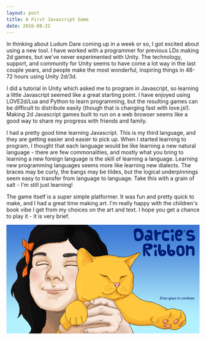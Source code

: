 ```yaml
---
layout: post
title: A First Javascript Game
date: 2016-08-22
---
```


In thinking about Ludum Dare coming up in a week or so, I got excited about using a new tool. I have worked with a programmer for previous LDs making 2d games, but we've never experimented with Unity. The technology, support, and community for Unity seems to have come a lot way in the last couple years, and people make the most wonderful, inspiring things in 48-72 hours using Unity 2d/3d.

I did a tutorial in Unity which asked me to program in Javascript, so learning a little Javascript seemed like a great starting point. I have enjoyed using LOVE2d/Lua and Python to learn programming, but the resulting games can be difficult to distribute easily (though that is changing fast with love.js!). Making 2d Javascript games built to run on a web browser seems like a good way to share my progress with friends and family.

I had a pretty good time learning Javascript. This is my third language, and they are getting easier and easier to pick up. When I started learning to program, I thought that each language would be like learning a new natural language - there are few commonalities, and mostly what you bring to learning a new foreign language is the skill of learning a language. Learning new programming languages seems more like learning new dialects. The braces may be curly, the bangs may be tildes, but the logical underpinnings seem easy to transfer from language to language. Take this with a grain of salt - I'm still just learning!

The game itself is a super simple platformer. It was fun and pretty quick to make, and I had a great time making art. I'm really happy with the children's book vibe I get from my choices on the art and text. I hope you get a chance to play it - it is very brief. 

[![Play Darcie's Ribbon](https://raw.githubusercontent.com/katieamazing/katieamazing.github.io/master/games/Darcies-Ribbon/splash1.png)](http://katieamazing.com/games/Darcies-Ribbon/)
